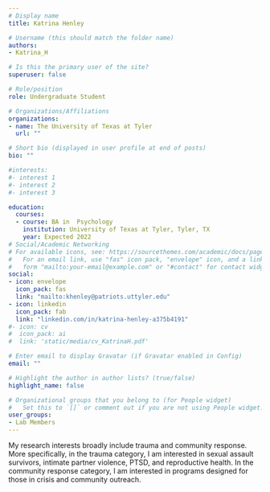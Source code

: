 ```yaml
---
# Display name
title: Katrina Henley

# Username (this should match the folder name)
authors:
- Katrina_H

# Is this the primary user of the site?
superuser: false

# Role/position
role: Undergraduate Student

# Organizations/Affiliations
organizations:
- name: The University of Texas at Tyler
  url: ""

# Short bio (displayed in user profile at end of posts)
bio: ""

#interests:
#- interest 1
#- interest 2
#- interest 3

education:
  courses:
  - course: BA in  Psychology
    institution: University of Texas at Tyler, Tyler, TX
    year: Expected 2022
# Social/Academic Networking
# For available icons, see: https://sourcethemes.com/academic/docs/page-builder/#icons
#   For an email link, use "fas" icon pack, "envelope" icon, and a link in the
#   form "mailto:your-email@example.com" or "#contact" for contact widget.
social:
- icon: envelope
  icon_pack: fas
  link: "mailto:khenley@patriots.uttyler.edu"
- icon: linkedin
  icon_pack: fab
  link: "linkedin.com/in/katrina-henley-a375b4191"
#- icon: cv
#  icon_pack: ai
#  link: 'static/media/cv_KatrinaH.pdf'

# Enter email to display Gravatar (if Gravatar enabled in Config)
email: ""

# Highlight the author in author lists? (true/false)
highlight_name: false

# Organizational groups that you belong to (for People widget)
#   Set this to `[]` or comment out if you are not using People widget.
user_groups:
- Lab Members
---
```

My research interests broadly include trauma and community response. More specifically, in the trauma category, I am interested in sexual assault survivors, intimate partner violence, PTSD, and reproductive health. In the community response category, I am interested in programs designed for those in crisis and community outreach.
